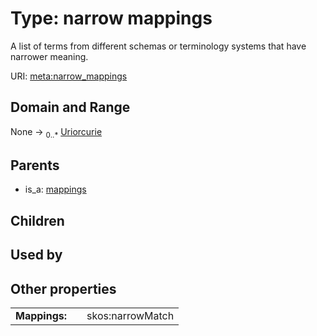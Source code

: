 
# Type: narrow mappings


A list of terms from different schemas or terminology systems that have narrower meaning.

URI: [meta:narrow_mappings](https://w3id.org/biolink/biolinkml/meta/narrow_mappings)


## Domain and Range

None ->  <sub>0..*</sub> [Uriorcurie](types/Uriorcurie.md)

## Parents

 *  is_a: [mappings](mappings.md)

## Children


## Used by


## Other properties

|  |  |  |
| --- | --- | --- |
| **Mappings:** | | skos:narrowMatch |

